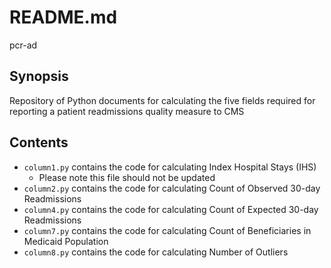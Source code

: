 # README.md

pcr-ad

## Synopsis

Repository of Python documents for calculating the five fields required for reporting a patient readmissions quality measure to CMS

## Contents

- `column1.py` contains the code for calculating Index Hospital Stays (IHS)
  - Please note this file should not be updated
- `column2.py` contains the code for calculating Count of Observed 30-day Readmissions
- `column4.py` contains the code for calculating Count of Expected 30-day Readmissions
- `column7.py` contains the code for calculating Count of Beneficiaries in Medicaid Population
- `column8.py` contains the code for calculating Number of Outliers

